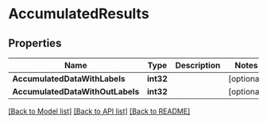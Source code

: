 # AccumulatedResults

## Properties

Name | Type | Description | Notes
------------ | ------------- | ------------- | -------------
**AccumulatedDataWithLabels** | **int32** |  | [optional] 
**AccumulatedDataWithOutLabels** | **int32** |  | [optional] 

[[Back to Model list]](../README.md#documentation-for-models) [[Back to API list]](../README.md#documentation-for-api-endpoints) [[Back to README]](../README.md)



